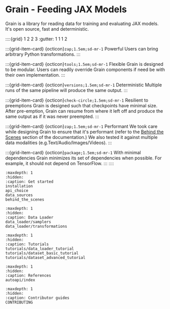 # Grain - Feeding JAX Models



Grain is a library for reading data for training and evaluating JAX models. It's
open source, fast and deterministic.

::::{grid} 1 2 2 3
:gutter: 1 1 1 2

:::{grid-item-card} {octicon}`zap;1.5em;sd-mr-1` Powerful
Users can bring arbitrary Python transformations.
:::

:::{grid-item-card} {octicon}`tools;1.5em;sd-mr-1` Flexible
Grain is designed to
be modular. Users can readily override Grain components if need be with their
own implementation.
:::

:::{grid-item-card} {octicon}`versions;1.5em;sd-mr-1` Deterministic
Multiple runs of the same pipeline will produce the same output.
:::

:::{grid-item-card} {octicon}`check-circle;1.5em;sd-mr-1` Resilient to preemptions
Grain is designed such that checkpoints have minimal size. After
pre-emption, Grain can resume from where it left off and produce the same output
as if it was never preempted.
:::

:::{grid-item-card} {octicon}`zap;1.5em;sd-mr-1` Performant
We took care while designing Grain to ensure that it's performant (refer to the
[Behind the Scenes](behind_the_scenes.md) section of the documentation.) We also
tested it against multiple data modalities (e.g.Text/Audio/Images/Videos).
:::

:::{grid-item-card} {octicon}`package;1.5em;sd-mr-1` With minimal dependencies
Grain minimizes its set of dependencies when possible. For example, it should
not depend on TensorFlow.
:::
::::

``` {toctree}
:maxdepth: 1
:hidden:
:caption: Get started
installation
api_choice
data_sources
behind_the_scenes
```

``` {toctree}
:maxdepth: 1
:hidden:
:caption: Data Loader
data_loader/samplers
data_loader/transformations
```

``` {toctree}
:maxdepth: 1
:hidden:
:caption: Tutorials
tutorials/data_loader_tutorial
tutorials/dataset_basic_tutorial
tutorials/dataset_advanced_tutorial
```

<!-- Automatically generated documentation from docstrings -->
``` {toctree}
:maxdepth: 1
:hidden:
:caption: References
autoapi/index
```

``` {toctree}
:maxdepth: 1
:hidden:
:caption: Contributor guides
CONTRIBUTING
```